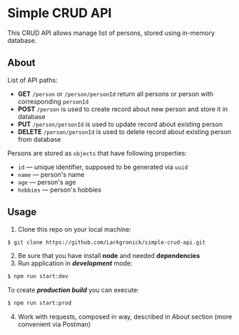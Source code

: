 # Simple CRUD API

This CRUD API allows manage list of persons, stored  using in-memory database. 

## About

List of API paths:
* **GET** `/person` or `/person/personId` return all persons or person with corresponding `personId`
* **POST** `/person` is used to create record about new person and store it in database
* **PUT** `/person/personId` is used to update record about existing person
* **DELETE** `/person/personId` is used to delete record about existing person from database

Persons are stored as `objects` that have following properties:
* `id` — unique identifier, supposed to be generated via `uuid`
* `name` — person's name 
* `age` — person's age
* `hobbies` — person's hobbies

## Usage

1. Clone this repo on your local machine:
```bash
$ git clone https://github.com/Larkgronick/simple-crud-api.git
```
2. Be sure that you have install **node** and needed **dependencies**
3. Run application in **_development_** mode: 
 ```bash
$ npm run start:dev
```
To create **_production build_** you can execute:
 ```bash
$ npm run start:prod
``` 
4. Work with requests, composed in way, described in About section (more convenient via Postman)
